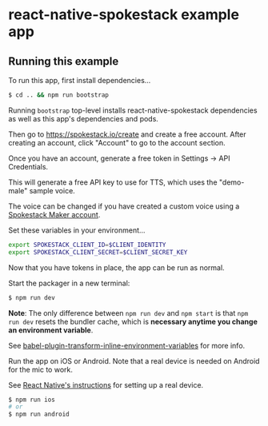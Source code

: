 # react-native-spokestack example app

## Running this example

To run this app, first install dependencies...

```sh
$ cd .. && npm run bootstrap
```

Running `bootstrap` top-level installs react-native-spokestack dependencies as well as this app's dependencies and pods.

Then go to https://spokestack.io/create and create a free account.
After creating an account, click "Account" to go to the account section.

Once you have an account, generate a free token in Settings -> API Credentials.

This will generate a free API key to use for TTS, which uses the "demo-male" sample voice.

The voice can be changed if you have created a custom voice using a [Spokestack Maker account](https://spokestack.io/pricing#maker).

Set these variables in your environment...

```sh
export SPOKESTACK_CLIENT_ID=$CLIENT_IDENTITY
export SPOKESTACK_CLIENT_SECRET=$CLIENT_SECRET_KEY
```

Now that you have tokens in place, the app can be run as normal.

Start the packager in a new terminal:

```sh
$ npm run dev
```

**Note**: The only difference between `npm run dev` and `npm start` is that `npm run dev` resets the bundler cache, which is **necessary anytime you change an environment variable**.

See [babel-plugin-transform-inline-environment-variables](https://babeljs.io/docs/en/babel-plugin-transform-inline-environment-variables/) for more info.

Run the app on iOS or Android. Note that a real device is needed on Android for the mic to work.

See [React Native's instructions](https://reactnative.dev/docs/running-on-device) for setting up a real device.

```sh
$ npm run ios
# or
$ npm run android
```
